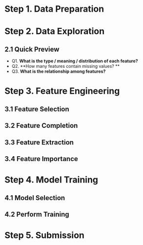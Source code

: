 # Step 1. Data Preparation

# Step 2. Data Exploration
## 2.1 Quick Preview
- Q1. **What is the type / meaning / distribution of each feature?**
- Q2. **How many features contain missing values? **
- Q3. **What is the relationship among features?**

# Step 3. Feature Engineering
## 3.1 Feature Selection
## 3.2 Feature Completion
## 3.3 Feature Extraction
## 3.4 Feature Importance

# Step 4. Model Training
## 4.1 Model Selection
## 4.2 Perform Training

# Step 5. Submission
